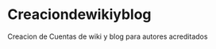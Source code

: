 Creaciondewikiyblog
===================

Creacion de Cuentas de wiki y blog para autores acreditados
